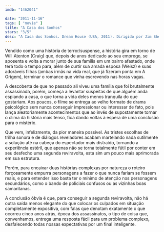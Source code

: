 ```yaml
---
imdb: "1462041"

date: "2011-11-16"
tags: [ "movie" ]
title: "A Casa dos Sonhos"
stars: "3/5"
desc: "A Casa dos Sonhos. Dream House (USA, 2011). Dirigido por Jim Sheridan. Escrito por David Loucka. Com Daniel Craig, Naomi Watts, Rachel Weisz, Elias Koteas, Marton Csokas, Taylor Geare, Claire Geare, Rachel G. Fox, Jane Alexander."
---
```

Vendido como uma história de terror/suspense, a história gira em torno de Will Atenton (Craig) que, depois de anos dedicado ao seu emprego, se aposenta e volta a morar junto de sua família em um bairro afastado, onde terá todo o tempo para, além de curtir sua amada esposa (Weisz) e suas adoráveis filhas (ambas irmãs na vida real, que já fizeram ponta em A Origem), terminar o romance que vinha escrevendo nas horas vagas.

A descoberta de que no passado ali viveu uma família que foi brutalmente assassinada, porém, começa a levantar suspeitas de que alguém anda espiando a casa, o que torna a vida deles menos tranquila do que gostariam. Aos poucos, o filme se entrega ao velho formato de drama psicológico sem nunca conseguir impressionar ou interessar de fato, pois lança aleatoriamente acontecimentos que ao invés de supostamente tornar o clima da história mais tenso, fica dando voltas à espera de uma conclusão para o mistério.

Que vem, infelizmente, da pior maneira possível. As tristes escolhas de trilha sonora e de diálogos reveladores acabam martelando nada sutilmente a solução até na cabeça do espectador mais distraído, tornando a experiência estéril, que apenas não se torna totalmente fútil por conter em seu desfecho uma segunda reviravolta, esta sim um pouco mais aprimorada em sua estrutura.

Porém, para encaixar duas histórias complexas por natureza o roteiro forçosamente empurra personagens a fazer o que nunca fariam se fossem reais, e para entender isso basta ter o mínimo de atenção nos personagens secundários, como o bando de policiais confusos ou as vizinhas boas samaritanas.

A conclusão óbvia é que, para conseguir a segunda reviravolta, não há outra saída menos elegante do que colocar os culpados em situação completamente expositiva, com falas que denotam exatamente o que ocorreu cinco anos atrás, época dos assassinatos, o tipo de coisa que, convenhamos, entrega uma resposta fácil para um problema complexo, desfalecendo todas nossas expectativas por um final inteligente.

